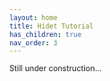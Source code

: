```yaml
---
layout: home
title: Hidet Tutorial
has_children: true
nav_order: 3
---
```


Still under construction...